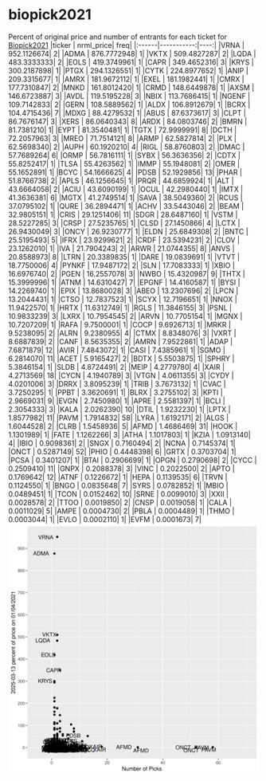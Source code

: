 # biopick2021
Percent of original price and number of entrants for each ticket for [Biopick2021](https://twitter.com/hashtag/Biopick2021)
|ticker |  nrml_price| freq|
|:------|-----------:|----:|
|VRNA   | 952.1126674|    2|
|ADMA   | 876.7772948|    1|
|VKTX   | 509.4827287|    2|
|LQDA   | 483.3333333|    2|
|EOLS   | 419.3749961|    1|
|CAPR   | 349.4652316|    3|
|KRYS   | 300.2187898|    1|
|PTGX   | 294.1326551|    1|
|CYTK   | 224.8977652|    1|
|ANIP   | 209.3315677|    1|
|AMRX   | 181.9672112|    1|
|EXEL   | 181.1982441|    1|
|CMRX   | 177.7310847|    2|
|MNKD   | 161.8012420|    1|
|CRMD   | 148.6449878|    1|
|AXSM   | 146.6723887|    3|
|AVDL   | 119.5195228|    3|
|NBIX   | 113.7686415|    1|
|NGENF  | 109.7142833|    2|
|GERN   | 108.5889562|    1|
|ALDX   | 106.8912679|    1|
|BCRX   | 104.4715436|    7|
|MDXG   |  88.4279532|    1|
|ABUS   |  87.6373617|    3|
|CLPT   |  86.7676147|    3|
|XERS   |  86.0640343|    8|
|ARDX   |  84.0803746|    2|
|BMRN   |  81.7381210|    1|
|EYPT   |  81.3540481|    1|
|TGTX   |  72.9999991|    8|
|DCTH   |  72.2057963|    3|
|MREO   |  71.7514121|    8|
|ARMP   |  62.5827814|    2|
|PLX    |  62.5698340|    2|
|AUPH   |  60.1920210|    4|
|RIGL   |  58.8760803|    2|
|DMAC   |  57.7689264|    6|
|ORMP   |  56.7816111|    1|
|SYBX   |  56.3636356|    2|
|CDTX   |  55.8252417|    1|
|TLSA   |  55.4263562|    1|
|IMMP   |  55.1948081|    2|
|OMER   |  55.1652891|    1|
|BCYC   |  54.1666625|    4|
|PDSB   |  52.1929856|   13|
|PHAR   |  51.8766738|    2|
|APLS   |  46.1256645|    1|
|PRQR   |  44.6859924|    1|
|ALT    |  43.6664058|    2|
|ACIU   |  43.6090199|    1|
|OCUL   |  42.2980440|    1|
|IMTX   |  41.3636381|    6|
|MGTX   |  41.2749514|    1|
|SAVA   |  38.5049360|    2|
|RCUS   |  37.0795102|    1|
|QURE   |  36.2894471|    1|
|ACHV   |  33.5443046|    2|
|BEAM   |  32.9805151|    1|
|CRIS   |  29.1251406|   11|
|SDGR   |  28.6487160|    1|
|VSTM   |  28.5227285|    3|
|CRSP   |  27.5235765|    1|
|CLSD   |  27.1450866|    4|
|LCTX   |  26.9430049|    3|
|ONCY   |  26.9230777|    1|
|ELDN   |  25.6849308|    2|
|BNTC   |  25.5195493|    5|
|IFRX   |  23.9299621|    2|
|CRDF   |  23.5394231|    2|
|CLOV   |  23.1262010|    1|
|IVA    |  21.7904243|    2|
|ARWR   |  21.0744355|    8|
|ANVS   |  20.8588973|    8|
|LTRN   |  20.3389835|    1|
|DARE   |  19.0839691|    1|
|VTVT   |  18.7750006|    4|
|PYNKF  |  17.9487172|    2|
|SLN    |  17.7083333|    1|
|XBIO   |  16.6976740|    2|
|PGEN   |  16.2557078|    3|
|NWBO   |  15.4320987|    9|
|THTX   |  15.3999996|    1|
|ATNM   |  14.6310427|    7|
|EPGNF  |  14.4160587|    1|
|BYSI   |  14.2269740|    1|
|EPIX   |  13.8680028|    3|
|ABEO   |  13.2307696|    2|
|LPCN   |  13.2044431|    1|
|CTSO   |  12.7837523|    1|
|SCYX   |  12.7196651|    1|
|NNOX   |  11.9422570|    1|
|HRTX   |  11.6312749|    1|
|RGLS   |  11.3846155|    3|
|PSNL   |  10.9833239|    3|
|LXRX   |  10.7954545|    2|
|ARVN   |  10.7705154|    1|
|MGNX   |  10.7207209|    1|
|RAFA   |   9.7500001|    1|
|COCP   |   9.6926713|    1|
|MRKR   |   9.5238095|    2|
|ALRN   |   9.2380955|    4|
|CTMX   |   8.8348076|    3|
|VXRT   |   8.6887839|    2|
|CANF   |   8.5635355|    2|
|AMRN   |   7.9522861|    1|
|ADAP   |   7.6871879|   12|
|AVIR   |   7.4843072|    1|
|CASI   |   7.4385961|    1|
|SGMO   |   6.2814070|   11|
|ACET   |   5.9165427|    2|
|BDTX   |   5.5503875|    1|
|SPHRY  |   5.3846154|    1|
|SLDB   |   4.8724491|    2|
|MEIP   |   4.2779780|    4|
|XAIR   |   4.2713569|   18|
|CYCN   |   4.1940789|    3|
|VTGN   |   4.0611355|    3|
|CYDY   |   4.0201006|    3|
|DRRX   |   3.8095239|    1|
|TRIB   |   3.7673132|    1|
|CVAC   |   3.7250295|    1|
|PPBT   |   3.3620691|    1|
|BLRX   |   3.2755102|    3|
|KPTI   |   2.9669031|    9|
|EVGN   |   2.7450980|    1|
|APRE   |   2.5581397|    1|
|BCLI   |   2.3054333|    3|
|KALA   |   2.0262390|   10|
|DTIL   |   1.9232230|    1|
|LPTX   |   1.8577982|   11|
|PAVM   |   1.7914832|   58|
|LYRA   |   1.6192171|    2|
|ALGS   |   1.6044528|    2|
|CLRB   |   1.5458936|    5|
|AFMD   |   1.4686469|   31|
|HOOK   |   1.1301989|    1|
|FATE   |   1.1262266|    3|
|ATHA   |   1.1017803|    1|
|KZIA   |   1.0913140|    4|
|IBIO   |   0.9098361|    2|
|SNGX   |   0.7160494|    2|
|NCNA   |   0.7145374|    1|
|ONCT   |   0.5287149|   52|
|PHIO   |   0.4448398|    6|
|GRTX   |   0.3703704|    1|
|PCSA   |   0.3401207|    1|
|BTAI   |   0.2906699|    1|
|OPGN   |   0.2790698|    2|
|CYCC   |   0.2509410|   11|
|GNPX   |   0.2088378|    3|
|VINC   |   0.2022500|    2|
|APTO   |   0.1769642|   12|
|ATNF   |   0.1226672|    1|
|HEPA   |   0.1139535|    6|
|TRVN   |   0.1124550|    1|
|BNGO   |   0.0835648|    7|
|SYRS   |   0.0782852|    1|
|MBIO   |   0.0489451|    1|
|TCON   |   0.0152462|   10|
|SRNE   |   0.0099010|    3|
|XXII   |   0.0028578|    2|
|TTOO   |   0.0019850|    2|
|CNSP   |   0.0019058|    1|
|CALA   |   0.0011029|    5|
|AMPE   |   0.0004730|    2|
|PBLA   |   0.0004489|    1|
|THMO   |   0.0003044|    1|
|EVLO   |   0.0002110|    1|
|EVFM   |   0.0001673|    7|
![retvspicks](biopicks.png?raw=true)
